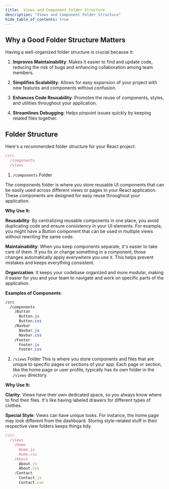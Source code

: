 ```yaml
---
title:  Views and Component Folder Structure
description: "Views and Component Folder Structure"
hide_table_of_contents: true
---
```


## Why a Good Folder Structure Matters

Having a well-organized folder structure is crucial because it:

1. **Improves Maintainability**: Makes it easier to find and update code, reducing the risk of bugs and enhancing collaboration among team members.

2. **Simplifies Scalability**: Allows for easy expansion of your project with new features and components without confusion.

3. **Enhances Code Reusability**: Promotes the reuse of components, styles, and utilities throughout your application.

4. **Streamlines Debugging**: Helps pinpoint issues quickly by keeping related files together.

## Folder Structure

Here's a recommended folder structure for your React project:

```js
/src
  /components
  /views
```

1. `/components` Folder

The components folder is where you store reusable UI components that can be easily used across different views or pages in your React application. These components are designed for easy reuse throughout your application.

**Why Use It:**

**Reusability**: By centralizing reusable components in one place, you avoid duplicating code and ensure consistency in your UI elements. For example, you might have a Button component that can be used in multiple views without rewriting the same code.

**Maintainability**: When you keep components separate, it's easier to take care of them. If you fix or change something in a component, those changes automatically apply everywhere you use it. This helps prevent mistakes and keeps everything consistent.

**Organization**: It keeps your codebase organized and more modular, making it easier for you and your team to navigate and work on specific parts of the application.

**Examples of Components**:

```css
/src
  /components
    /Button
      Button.js
      Button.css
    /Navbar
      Navbar.js
      Navbar.css
    /Footer
      Footer.js
      Footer.css
```

2. `/views` Folder
This is where you store components and files that are unique to specific pages or sections of your app. Each page or section, like the home page or user profile, typically has its own folder in the `/views` directory.

**Why Use It:**

**Clarity**: Views have their own dedicated space, so you always know where to find their files. It's like having labeled drawers for different types of clothes.

**Special Style**: Views can have unique looks. For instance, the home page may look different from the dashboard. Storing style-related stuff in their respective view folders keeps things tidy.

```js
/src
  /views
    /Home
      Home.js
      Home.css
    /About
      About.js
      About.css
    /Contact
      Contact.js
      Contact.css
```